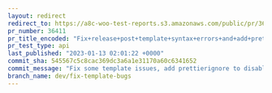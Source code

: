 ```yaml
---
layout: redirect
redirect_to: https://a8c-woo-test-reports.s3.amazonaws.com/public/pr/36411/api/index.html
pr_number: 36411
pr_title_encoded: "Fix+release+post+template+syntax+errors+and+add+prettierignore"
pr_test_type: api
last_published: "2023-01-13 02:01:22 +0000"
commit_sha: 545567c5c8cac369dc3a6a1e31170a60c6341652
commit_message: "Fix some template issues, add prettierignore to disable prettier on e…"
branch_name: dev/fix-template-bugs
---
```

